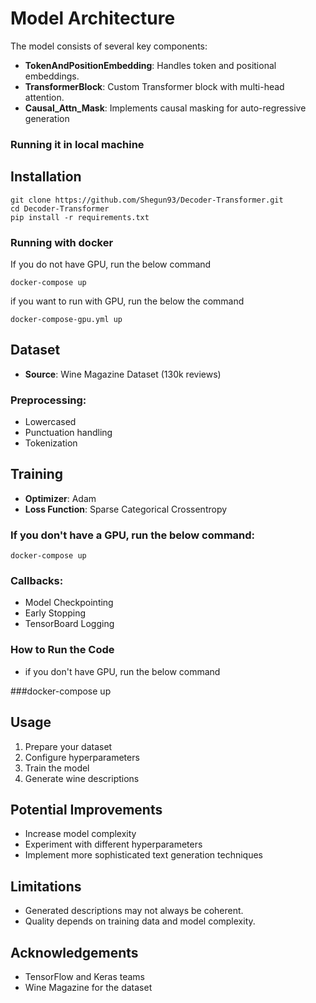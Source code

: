 # Model Architecture

The model consists of several key components:

- **TokenAndPositionEmbedding**: Handles token and positional embeddings.
- **TransformerBlock**: Custom Transformer block with multi-head attention.
- **Causal_Attn_Mask**: Implements causal masking for auto-regressive generation

### Running it in local machine
## Installation

```
git clone https://github.com/Shegun93/Decoder-Transformer.git
cd Decoder-Transformer
pip install -r requirements.txt

```
### Running with docker
If you do not have GPU, run the below command
```
docker-compose up
```

if you want to run with GPU, run the below the command
```
docker-compose-gpu.yml up
```


## Dataset

- **Source**: Wine Magazine Dataset (130k reviews)
  
### Preprocessing:
- Lowercased
- Punctuation handling
- Tokenization

## Training

- **Optimizer**: Adam
- **Loss Function**: Sparse Categorical Crossentropy
### If you don't have a GPU, run the below command:
```
docker-compose up

```
### Callbacks:
- Model Checkpointing
- Early Stopping
- TensorBoard Logging
### How to Run the Code
- if you don't have GPU, run the below command

###docker-compose up
## Usage

1. Prepare your dataset
2. Configure hyperparameters
3. Train the model
4. Generate wine descriptions

## Potential Improvements

- Increase model complexity
- Experiment with different hyperparameters
- Implement more sophisticated text generation techniques

## Limitations

- Generated descriptions may not always be coherent.
- Quality depends on training data and model complexity.

## Acknowledgements

- TensorFlow and Keras teams
- Wine Magazine for the dataset
